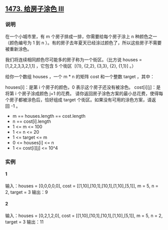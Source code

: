 ## [1473. 给房子涂色 III](https://leetcode-cn.com/problems/paint-house-iii/)

### 说明
在一个小城市里，有 m 个房子排成一排，你需要给每个房子涂上 n 种颜色之一（颜色编号为 1 到 n ）。有的房子去年夏天已经涂过颜色了，所以这些房子不需要被重新涂色。

我们将连续相同颜色尽可能多的房子称为一个街区。（比方说 houses = [1,2,2,3,3,2,1,1] ，它包含 5 个街区  [{1}, {2,2}, {3,3}, {2}, {1,1}] 。）

给你一个数组 houses ，一个 m * n 的矩阵 cost 和一个整数 target ，其中：

houses[i]：是第 i 个房子的颜色，0 表示这个房子还没有被涂色。
cost[i][j]：是将第 i 个房子涂成颜色 j+1 的花费。
请你返回房子涂色方案的最小总花费，使得每个房子都被涂色后，恰好组成 target 个街区。如果没有可用的涂色方案，请返回 -1 。

* m == houses.length == cost.length
* n == cost[i].length
* 1 <= m <= 100
* 1 <= n <= 20
* 1 <= target <= m
* 0 <= houses[i] <= n
* 1 <= cost[i][j] <= 10^4

### 实例
#### 1
输入：houses = [0,0,0,0,0], cost = [[1,10],[10,1],[10,1],[1,10],[5,1]], m = 5, n = 2, target = 3
输出：9

#### 2
输入：houses = [0,2,1,2,0], cost = [[1,10],[10,1],[10,1],[1,10],[5,1]], m = 5, n = 2, target = 3
输出：11